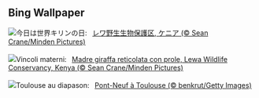 ## Bing Wallpaper
![](https://www.bing.com/th?id=OHR.LewaGiraffe_JA-JP1858057864_UHD.jpg&w=1000)今日は世界キリンの日:&nbsp;&ensp;[レワ野生生物保護区, ケニア (© Sean Crane/Minden Pictures)](https://www.bing.com/th?id=OHR.LewaGiraffe_JA-JP1858057864_UHD.jpg)
<br><br/>
![](https://www.bing.com/th?id=OHR.LewaGiraffe_IT-IT6350350663_UHD.jpg&w=1000)Vincoli materni:&nbsp;&ensp;[Madre giraffa reticolata con prole, Lewa Wildlife Conservancy, Kenya (© Sean Crane/Minden Pictures)](https://www.bing.com/th?id=OHR.LewaGiraffe_IT-IT6350350663_UHD.jpg)
<br><br/>
![](https://www.bing.com/th?id=OHR.MusicDayToulouse_FR-FR5434347440_UHD.jpg&w=1000)Toulouse au diapason:&nbsp;&ensp;[Pont-Neuf à Toulouse (© benkrut/Getty Images)](https://www.bing.com/th?id=OHR.MusicDayToulouse_FR-FR5434347440_UHD.jpg)
<br><br/>

